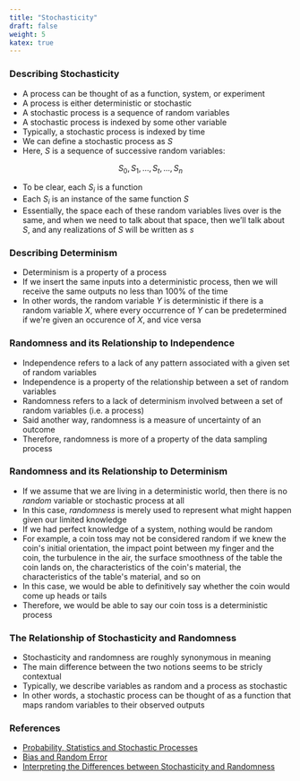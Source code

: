 ```yaml
---
title: "Stochasticity"
draft: false
weight: 5
katex: true
---
```


### Describing Stochasticity
- A process can be thought of as a function, system, or experiment
- A process is either deterministic or stochastic
- A stochastic process is a sequence of random variables
- A stochastic process is indexed by some other variable
- Typically, a stochastic process is indexed by time
- We can define a stochastic process as $S$
- Here, $S$ is a sequence of successive random variables:

$$
S_0, S_1, ..., S_t, ..., S_n
$$

- To be clear, each $S_i$ is a function
- Each $S_i$ is an instance of the same function $S$
- Essentially, the space each of these random variables lives over is the same, and when we need to talk about that space, then we’ll talk about $S$, and any realizations of $S$ will be written as $s$

### Describing Determinism
- Determinism is a property of a process
- If we insert the same inputs into a deterministic process, then we will receive the same outputs no less than 100% of the time
- In other words, the random variable $Y$ is deterministic if there is a random variable $X$, where every occurrence of $Y$ can be predetermined if we're given an occurence of $X$, and vice versa

### Randomness and its Relationship to Independence
- Independence refers to a lack of any pattern associated with a given set of random variables
- Independence is a property of the relationship between a set of random variables
- Randomness refers to a lack of determinism involved between a set of random variables (i.e. a process)
- Said another way, randomness is a measure of uncertainty of an outcome
- Therefore, randomness is more of a property of the data sampling process

### Randomness and its Relationship to Determinism
- If we assume that we are living in a deterministic world, then there is no *random* variable or stochastic process at all
- In this case, *randomness* is merely used to represent what might happen given our limited knowledge
- If we had perfect knowledge of a system, nothing would be random
- For example, a coin toss may not be considered random if we knew the coin's initial orientation, the impact point between my finger and the coin, the turbulence in the air, the surface smoothness of the table the coin lands on, the characteristics of the coin's material, the characteristics of the table's material, and so on
- In this case, we would be able to definitively say whether the coin would come up heads or tails
- Therefore, we would be able to say our coin toss is a deterministic process

### The Relationship of Stochasticity and Randomness
- Stochasticity and randomness are roughly synonymous in meaning
- The main difference between the two notions seems to be stricly contextual
- Typically, we describe variables as random and a process as stochastic
- In other words, a stochastic process can be thought of as a function that maps random variables to their observed outputs

### References
- [Probability, Statistics and Stochastic Processes](http://bactra.org/prob-notes/srl.pdf)
- [Bias and Random Error](https://newonlinecourses.science.psu.edu/stat509/node/26/)
- [Interpreting the Differences between Stochasticity and Randomness](https://math.stackexchange.com/questions/114373/whats-the-difference-between-stochastic-and-random)
